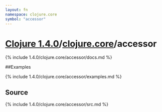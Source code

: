 ```yaml
---
layout: fn
namespace: clojure.core
symbol: "accessor"
---
```


# [Clojure 1.4.0](../../)/[clojure.core](../)/accessor

{% include 1.4.0/clojure.core/accessor/docs.md %}

##Examples

{% include 1.4.0/clojure.core/accessor/examples.md %}
## Source
{% include 1.4.0/clojure.core/accessor/src.md %}

